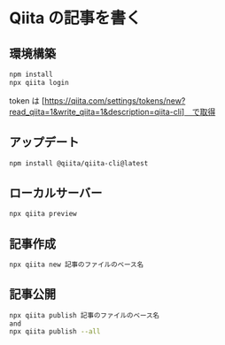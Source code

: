 # Qiita の記事を書く

## 環境構築

```bash
npm install
npx qiita login
```

token は [https://qiita.com/settings/tokens/new?read_qiita=1&write_qiita=1&description=qiita-cli]　で取得

## アップデート

```bash
npm install @qiita/qiita-cli@latest
```

## ローカルサーバー

```bash
npx qiita preview
```

## 記事作成

```bash
npx qiita new 記事のファイルのベース名
```

## 記事公開

```bash
npx qiita publish 記事のファイルのベース名
and
npx qiita publish --all
```
